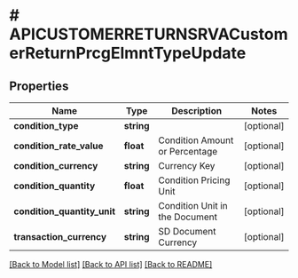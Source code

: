 # # APICUSTOMERRETURNSRVACustomerReturnPrcgElmntTypeUpdate

## Properties

Name | Type | Description | Notes
------------ | ------------- | ------------- | -------------
**condition_type** | **string** |  | [optional]
**condition_rate_value** | **float** | Condition Amount or Percentage | [optional]
**condition_currency** | **string** | Currency Key | [optional]
**condition_quantity** | **float** | Condition Pricing Unit | [optional]
**condition_quantity_unit** | **string** | Condition Unit in the Document | [optional]
**transaction_currency** | **string** | SD Document Currency | [optional]

[[Back to Model list]](../../README.md#models) [[Back to API list]](../../README.md#endpoints) [[Back to README]](../../README.md)
